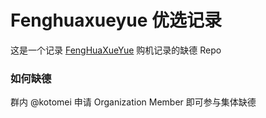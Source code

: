 # Fenghuaxueyue 优选记录

这是一个记录 [FengHuaXueYue](https://t.me/Fenghuaxueyue) 购机记录的缺德 Repo

### 如何缺德

群内 @kotomei 申请 Organization Member 即可参与集体缺德
